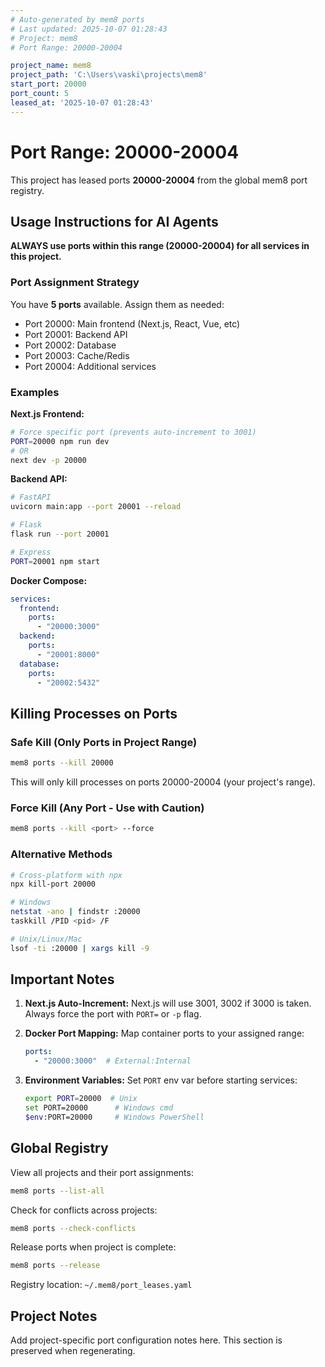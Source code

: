 ```yaml
---
# Auto-generated by mem8 ports
# Last updated: 2025-10-07 01:28:43
# Project: mem8
# Port Range: 20000-20004

project_name: mem8
project_path: 'C:\Users\vaski\projects\mem8'
start_port: 20000
port_count: 5
leased_at: '2025-10-07 01:28:43'
---
```


# Port Range: 20000-20004

This project has leased ports **20000-20004** from the global mem8 port registry.

## Usage Instructions for AI Agents

**ALWAYS use ports within this range (20000-20004) for all services in this project.**

### Port Assignment Strategy

You have **5 ports** available. Assign them as needed:

- Port 20000: Main frontend (Next.js, React, Vue, etc)
- Port 20001: Backend API
- Port 20002: Database
- Port 20003: Cache/Redis
- Port 20004: Additional services

### Examples

**Next.js Frontend:**
```bash
# Force specific port (prevents auto-increment to 3001)
PORT=20000 npm run dev
# OR
next dev -p 20000
```

**Backend API:**
```bash
# FastAPI
uvicorn main:app --port 20001 --reload

# Flask
flask run --port 20001

# Express
PORT=20001 npm start
```

**Docker Compose:**
```yaml
services:
  frontend:
    ports:
      - "20000:3000"
  backend:
    ports:
      - "20001:8000"
  database:
    ports:
      - "20002:5432"
```

## Killing Processes on Ports

### Safe Kill (Only Ports in Project Range)
```bash
mem8 ports --kill 20000
```

This will only kill processes on ports 20000-20004 (your project's range).

### Force Kill (Any Port - Use with Caution)
```bash
mem8 ports --kill <port> --force
```

### Alternative Methods
```bash
# Cross-platform with npx
npx kill-port 20000

# Windows
netstat -ano | findstr :20000
taskkill /PID <pid> /F

# Unix/Linux/Mac
lsof -ti :20000 | xargs kill -9
```

## Important Notes

1. **Next.js Auto-Increment:** Next.js will use 3001, 3002 if 3000 is taken. Always force the port with `PORT=` or `-p` flag.

2. **Docker Port Mapping:** Map container ports to your assigned range:
   ```yaml
   ports:
     - "20000:3000"  # External:Internal
   ```

3. **Environment Variables:** Set `PORT` env var before starting services:
   ```bash
   export PORT=20000  # Unix
   set PORT=20000      # Windows cmd
   $env:PORT=20000     # Windows PowerShell
   ```

## Global Registry

View all projects and their port assignments:
```bash
mem8 ports --list-all
```

Check for conflicts across projects:
```bash
mem8 ports --check-conflicts
```

Release ports when project is complete:
```bash
mem8 ports --release
```

Registry location: `~/.mem8/port_leases.yaml`

## Project Notes

Add project-specific port configuration notes here. This section is preserved when regenerating.
